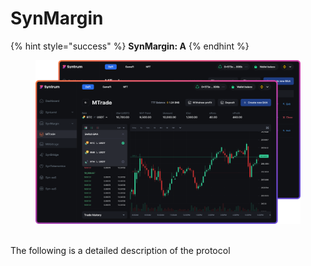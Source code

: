 # SynMargin

{% hint style="success" %}
**SynMargin: A**
{% endhint %}

<figure><img src="../../.gitbook/assets/SynMarge (1).png" alt=""><figcaption></figcaption></figure>



\
The following is a detailed description of the protocol

